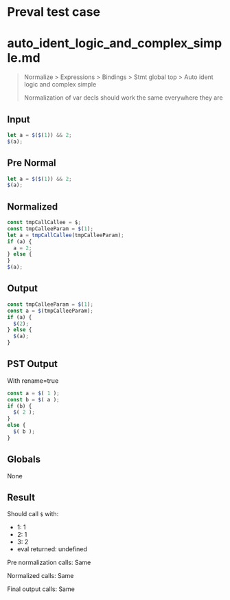 # Preval test case

# auto_ident_logic_and_complex_simple.md

> Normalize > Expressions > Bindings > Stmt global top > Auto ident logic and complex simple
>
> Normalization of var decls should work the same everywhere they are

## Input

`````js filename=intro
let a = $($(1)) && 2;
$(a);
`````

## Pre Normal


`````js filename=intro
let a = $($(1)) && 2;
$(a);
`````

## Normalized


`````js filename=intro
const tmpCallCallee = $;
const tmpCalleeParam = $(1);
let a = tmpCallCallee(tmpCalleeParam);
if (a) {
  a = 2;
} else {
}
$(a);
`````

## Output


`````js filename=intro
const tmpCalleeParam = $(1);
const a = $(tmpCalleeParam);
if (a) {
  $(2);
} else {
  $(a);
}
`````

## PST Output

With rename=true

`````js filename=intro
const a = $( 1 );
const b = $( a );
if (b) {
  $( 2 );
}
else {
  $( b );
}
`````

## Globals

None

## Result

Should call `$` with:
 - 1: 1
 - 2: 1
 - 3: 2
 - eval returned: undefined

Pre normalization calls: Same

Normalized calls: Same

Final output calls: Same
